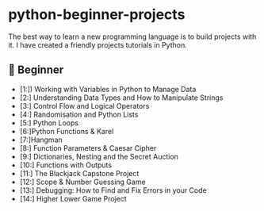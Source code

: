 # python-beginner-projects
The best way to learn a new programming language is to build projects with it.  I have created a friendly projects tutorials in Python.
## 🔰 Beginner 
- [1:]) Working with Variables in Python to Manage Data
- [2:] Understanding Data Types and How to Manipulate Strings
- [3:] Control Flow and Logical Operators
- [4:] Randomisation and Python Lists
- [5:] Python Loops
- [6:]Python Functions & Karel
- [7:]Hangman
- [8:] Function Parameters & Caesar Cipher
- [9:] Dictionaries, Nesting and the Secret Auction
- [10:] Functions with Outputs
- [11:] The Blackjack Capstone Project
- [12:] Scope & Number Guessing Game
- [13:] Debugging: How to Find and Fix Errors in your Code
- [14:] Higher Lower Game Project   
